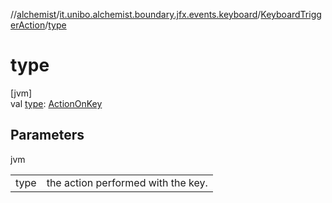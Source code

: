 //[alchemist](../../../index.md)/[it.unibo.alchemist.boundary.jfx.events.keyboard](../index.md)/[KeyboardTriggerAction](index.md)/[type](type.md)

# type

[jvm]\
val [type](type.md): [ActionOnKey](../-action-on-key/index.md)

## Parameters

jvm

| | |
|---|---|
| type | the action performed with the key. |

